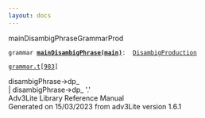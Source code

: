 ```yaml
---
layout: docs
---
```

<span class="title">mainDisambigPhrase</span><span class="type">GrammarProd</span>

`grammar `**[`mainDisambigPhrase(main)`](../object/mainDisambigPhrase(main).html)**` :   `[`DisambigProduction`](../object/DisambigProduction.html)

[`grammar.t`](../file/grammar.t.html)`[`[`983`](../source/grammar.t.html#983)`]`



disambigPhrase-\>dp\_  
\| disambigPhrase-\>dp\_ '.'  
Adv3Lite Library Reference Manual  
Generated on 15/03/2023 from adv3Lite version 1.6.1


